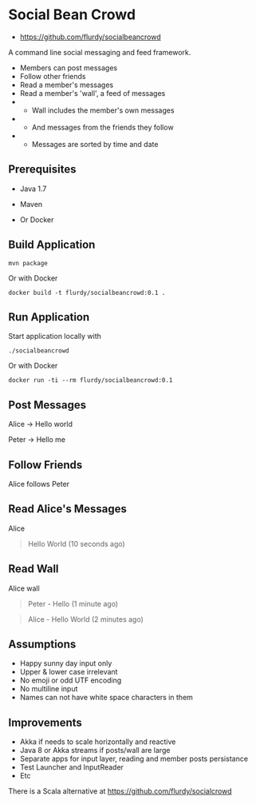 
Social Bean Crowd
======
    
* https://github.com/flurdy/socialbeancrowd


A command line social messaging and feed framework.

* Members can post messages
* Follow other friends
* Read a member's messages
* Read a member's 'wall', a feed of messages
* * Wall includes the member's own messages
* * And messages from the friends they follow
* * Messages are sorted by time and date


Prerequisites
-----

* Java 1.7
* Maven

* Or Docker


Build Application
---

 `mvn package` 

Or with Docker
   
 `docker build -t flurdy/socialbeancrowd:0.1 .`


Run Application
---

Start application locally with

   `./socialbeancrowd`

Or with Docker

   `docker run -ti --rm flurdy/socialbeancrowd:0.1`


Post Messages
-----

   Alice -> Hello world

   Peter -> Hello me


Follow Friends
-----

   Alice follows Peter


Read Alice's Messages
-----

   Alice 

   > Hello World (10 seconds ago)


Read Wall
-----

   Alice wall

   > Peter - Hello (1 minute ago)

   > Alice - Hello World (2 minutes ago)


Assumptions
-----

* Happy sunny day input only
* Upper & lower case irrelevant
* No emoji or odd UTF encoding
* No multiline input
* Names can not have white space characters in them


Improvements
----

* Akka if needs to scale horizontally and reactive
* Java 8 or Akka streams if posts/wall are large 
* Separate apps for input layer, reading and member posts persistance
* Test Launcher and InputReader
* Etc

There is a Scala alternative at https://github.com/flurdy/socialcrowd

